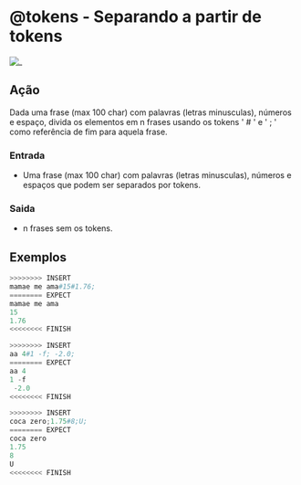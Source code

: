 # @tokens - Separando a partir de tokens

![_](https://raw.githubusercontent.com/qxcodefup/arcade/master/base/tokens/cover.jpg)

## Ação

Dada uma frase (max 100 char) com palavras (letras minusculas), números e espaço, divida os elementos em n frases usando os tokens ' # ' e ' ; ' como referência de fim para aquela frase.

### Entrada

* Uma frase (max 100 char) com palavras (letras minusculas), números e espaços que podem ser separados por tokens.

### Saida

* n frases sem os tokens.

## Exemplos

``` py
>>>>>>>> INSERT
mamae me ama#15#1.76;
======== EXPECT
mamae me ama
15
1.76
<<<<<<<< FINISH
```

```py
>>>>>>>> INSERT
aa 4#1 -f; -2.0;
======== EXPECT
aa 4
1 -f
 -2.0
<<<<<<<< FINISH
```

```py
>>>>>>>> INSERT
coca zero;1.75#8;U;
======== EXPECT
coca zero
1.75
8
U
<<<<<<<< FINISH
```
